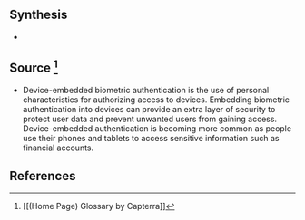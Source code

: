 ## Synthesis
- 
## Source [^1]
- Device-embedded biometric authentication is the use of personal characteristics for authorizing access to devices. Embedding biometric authentication into devices can provide an extra layer of security to protect user data and prevent unwanted users from gaining access. Device-embedded authentication is becoming more common as people use their phones and tablets to access sensitive information such as financial accounts.
## References

[^1]: [[(Home Page) Glossary by Capterra]]